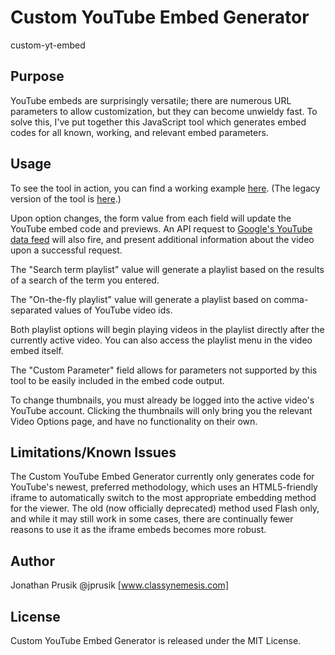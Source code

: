 Custom YouTube Embed Generator
==============================
custom-yt-embed

Purpose
-------
YouTube embeds are surprisingly versatile; there are numerous URL parameters to allow customization, but they can become unwieldy fast. To solve this, I've put together this JavaScript tool which generates embed codes for all known, working, and relevant embed parameters.

Usage
-----
To see the tool in action, you can find a working example [here](https://jprusik.github.io/custom-yt-embed/index.html). (The legacy version of the tool is [here](https://jprusik.github.io/custom-yt-embed/legacy/index.html).)

Upon option changes, the form value from each field will update the YouTube embed code and previews. An API request to [Google's YouTube data feed](https://developers.google.com/youtube/v3/) will also fire, and present additional information about the video upon a successful request.

The "Search term playlist" value will generate a playlist based on the results of a search of the term you entered.

The "On-the-fly playlist" value will generate a playlist based on comma-separated values of YouTube video ids.

Both playlist options will begin playing videos in the playlist directly after the currently active video. You can also access the playlist menu in the video embed itself.

The "Custom Parameter" field allows for parameters not supported by this tool to be easily included in the embed code output.

To change thumbnails, you must already be logged into the active video's YouTube account. Clicking the thumbnails will only bring you the relevant Video Options page, and have no functionality on their own.

Limitations/Known Issues
-----------
The Custom YouTube Embed Generator currently only generates code for YouTube's newest, preferred methodology, which uses an HTML5-friendly iframe to automatically switch to the most appropriate embedding method for the viewer. The old (now officially deprecated) method used Flash only, and while it may still work in some cases, there are continually fewer reasons to use it as the iframe embeds becomes more robust.

Author
-------
Jonathan Prusik @jprusik [www.classynemesis.com]

License
-------
Custom YouTube Embed Generator is released under the MIT License.
